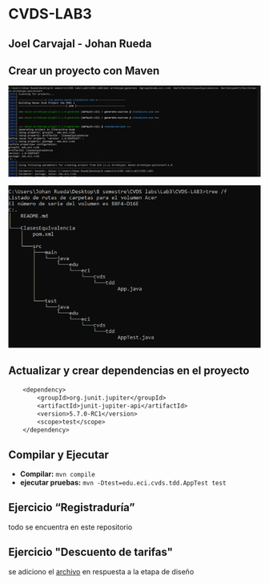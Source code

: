 # CVDS-LAB3
## Joel Carvajal - Johan Rueda
## Crear un proyecto con Maven
![](https://github.com/johanrueda/CVDS-LAB3/blob/master/Imagenes/primera.PNG)

![](https://github.com/johanrueda/CVDS-LAB3/blob/master/Imagenes/segunda.PNG)

## Actualizar y crear dependencias en el proyecto
~~~
	<dependency>
		<groupId>org.junit.jupiter</groupId>
		<artifactId>junit-jupiter-api</artifactId>
		<version>5.7.0-RC1</version>
		<scope>test</scope>
	</dependency>
~~~
## Compilar y Ejecutar
 * **Compilar:** ` mvn compile `
 * **ejecutar pruebas:** ` mvn -Dtest=edu.eci.cvds.tdd.AppTest test `

## Ejercicio “Registraduría”
todo se encuentra en este repositorio

## Ejercicio "Descuento de tarifas"

se adiciono el [archivo](https://github.com/johanrueda/CVDS-LAB3/blob/master/Diseño.pdf) en respuesta a la etapa de diseño

